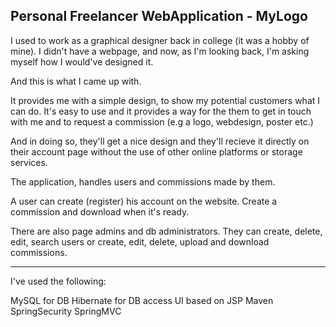 Personal Freelancer WebApplication - MyLogo
-------------------------------------------

I used to work as a graphical designer back in college (it was a hobby of mine).
I didn't have a webpage, and now, as I'm looking back, I'm asking myself how I would've designed it.

And this is what I came up with. 

It provides me with a simple design, to show my potential customers what I can do.
It's easy to use and it provides a way for the them to get in touch with me and to request a commission (e.g a logo, webdesign, poster etc.)

And in doing so, they'll get a nice design and they'll recieve it directly on their account page without the use of other online platforms or storage services.

The application, handles users and commissions made by them.

A user can create (register) his account on the website.
Create a commission and download when it's ready.

There are also page admins and db administrators.
They can create, delete, edit, search users or create, edit, delete, upload and download commissions.

----------------------------------
I've used the following:

MySQL for DB
Hibernate for DB access
UI based on JSP
Maven
SpringSecurity
SpringMVC
